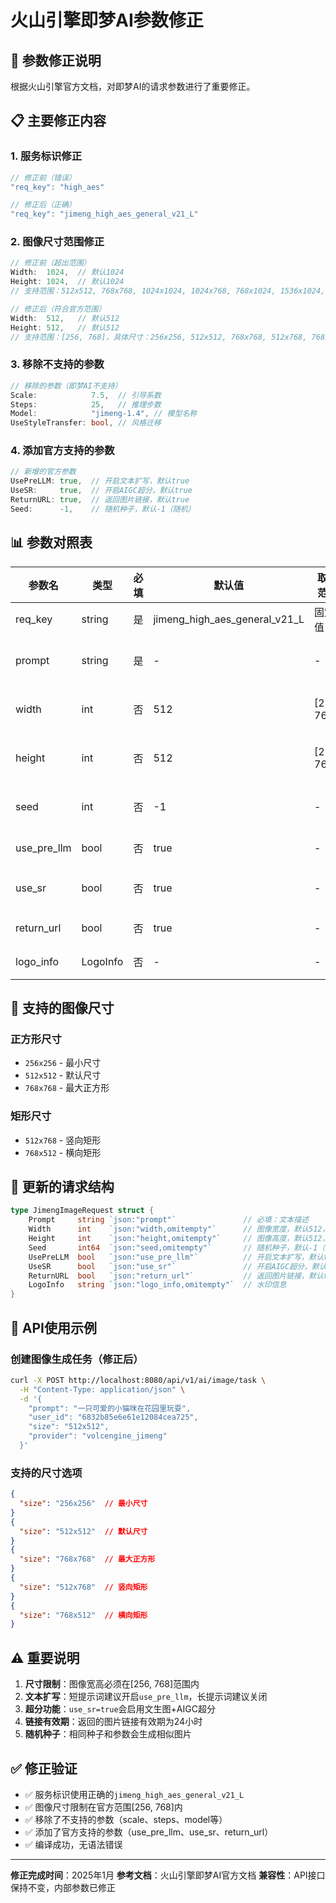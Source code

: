 # 火山引擎即梦AI参数修正

## 🔧 **参数修正说明**

根据火山引擎官方文档，对即梦AI的请求参数进行了重要修正。

## 📋 **主要修正内容**

### 1. **服务标识修正**
```go
// 修正前（错误）
"req_key": "high_aes"

// 修正后（正确）
"req_key": "jimeng_high_aes_general_v21_L"
```

### 2. **图像尺寸范围修正**
```go
// 修正前（超出范围）
Width:  1024,  // 默认1024
Height: 1024,  // 默认1024
// 支持范围：512x512, 768x768, 1024x1024, 1024x768, 768x1024, 1536x1024, 1024x1536

// 修正后（符合官方范围）
Width:  512,   // 默认512
Height: 512,   // 默认512
// 支持范围：[256, 768]，具体尺寸：256x256, 512x512, 768x768, 512x768, 768x512
```

### 3. **移除不支持的参数**
```go
// 移除的参数（即梦AI不支持）
Scale:            7.5,  // 引导系数
Steps:            25,   // 推理步数
Model:            "jimeng-1.4", // 模型名称
UseStyleTransfer: bool, // 风格迁移
```

### 4. **添加官方支持的参数**
```go
// 新增的官方参数
UsePreLLM: true,  // 开启文本扩写，默认true
UseSR:     true,  // 开启AIGC超分，默认true
ReturnURL: true,  // 返回图片链接，默认true
Seed:      -1,    // 随机种子，默认-1（随机）
```

## 📊 **参数对照表**

| 参数名 | 类型 | 必填 | 默认值 | 取值范围 | 说明 |
|--------|------|------|--------|----------|------|
| req_key | string | 是 | jimeng_high_aes_general_v21_L | 固定值 | 服务标识 |
| prompt | string | 是 | - | - | 生成图像的提示词 |
| width | int | 否 | 512 | [256, 768] | 生成图像的宽度 |
| height | int | 否 | 512 | [256, 768] | 生成图像的高度 |
| seed | int | 否 | -1 | - | 随机种子，-1为随机 |
| use_pre_llm | bool | 否 | true | - | 开启文本扩写 |
| use_sr | bool | 否 | true | - | 开启AIGC超分 |
| return_url | bool | 否 | true | - | 返回图片链接 |
| logo_info | LogoInfo | 否 | - | - | 水印信息 |

## 🎯 **支持的图像尺寸**

### 正方形尺寸
- `256x256` - 最小尺寸
- `512x512` - 默认尺寸
- `768x768` - 最大正方形

### 矩形尺寸
- `512x768` - 竖向矩形
- `768x512` - 横向矩形

## 🔄 **更新的请求结构**

```go
type JimengImageRequest struct {
    Prompt     string `json:"prompt"`               // 必填：文本描述
    Width      int    `json:"width,omitempty"`      // 图像宽度，默认512，范围[256, 768]
    Height     int    `json:"height,omitempty"`     // 图像高度，默认512，范围[256, 768]
    Seed       int64  `json:"seed,omitempty"`       // 随机种子，默认-1（随机）
    UsePreLLM  bool   `json:"use_pre_llm"`          // 开启文本扩写，默认true
    UseSR      bool   `json:"use_sr"`               // 开启AIGC超分，默认true
    ReturnURL  bool   `json:"return_url"`           // 返回图片链接，默认true
    LogoInfo   string `json:"logo_info,omitempty"`  // 水印信息
}
```

## 📝 **API使用示例**

### 创建图像生成任务（修正后）
```bash
curl -X POST http://localhost:8080/api/v1/ai/image/task \
  -H "Content-Type: application/json" \
  -d '{
    "prompt": "一只可爱的小猫咪在花园里玩耍",
    "user_id": "6832b85e6e61e12084cea725",
    "size": "512x512",
    "provider": "volcengine_jimeng"
  }'
```

### 支持的尺寸选项
```json
{
  "size": "256x256"  // 最小尺寸
}
{
  "size": "512x512"  // 默认尺寸
}
{
  "size": "768x768"  // 最大正方形
}
{
  "size": "512x768"  // 竖向矩形
}
{
  "size": "768x512"  // 横向矩形
}
```

## ⚠️ **重要说明**

1. **尺寸限制**：图像宽高必须在[256, 768]范围内
2. **文本扩写**：短提示词建议开启`use_pre_llm`，长提示词建议关闭
3. **超分功能**：`use_sr=true`会启用文生图+AIGC超分
4. **链接有效期**：返回的图片链接有效期为24小时
5. **随机种子**：相同种子和参数会生成相似图片

## ✅ **修正验证**

- ✅ 服务标识使用正确的`jimeng_high_aes_general_v21_L`
- ✅ 图像尺寸限制在官方范围[256, 768]内
- ✅ 移除了不支持的参数（scale、steps、model等）
- ✅ 添加了官方支持的参数（use_pre_llm、use_sr、return_url）
- ✅ 编译成功，无语法错误

---

**修正完成时间**：2025年1月
**参考文档**：火山引擎即梦AI官方文档
**兼容性**：API接口保持不变，内部参数已修正 